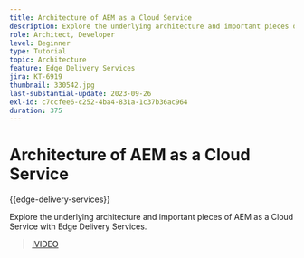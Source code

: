 ```yaml
---
title: Architecture of AEM as a Cloud Service
description: Explore the underlying architecture and important pieces of AEM as a Cloud Service with Edge Delivery Services.
role: Architect, Developer
level: Beginner
type: Tutorial
topic: Architecture
feature: Edge Delivery Services
jira: KT-6919
thumbnail: 330542.jpg
last-substantial-update: 2023-09-26
exl-id: c7ccfee6-c252-4ba4-831a-1c37b36ac964
duration: 375
---
```

# Architecture of AEM as a Cloud Service

{{edge-delivery-services}}

Explore the underlying architecture and important pieces of AEM as a Cloud Service with Edge Delivery Services.

>[!VIDEO](https://video.tv.adobe.com/v/330542?quality=12&learn=on)
